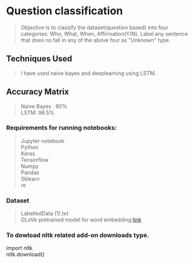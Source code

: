 # Question classification
> Objective is to classify the dataset(question based) into four categories: Who, What, When, Affirmation(Y/N). Label any sentence that does no fall in any of the above four as "Unknown" type.

## Techniques Used 
> I have used naive bayes and deeplearning using LSTM.

## Accuracy Matrix
> Naive Bayes : 90% \
> LSTM: 98.5%


### Requirements for running notebooks:
> Jupyter notebook \
> Python \
> Keras \
> Tensorflow \
> Numpy \
> Pandas \
> Sklearn \
> re 

### Dataset
> LabelledData (1).txt \
> GLoVe pretrained model for word embedding:[link](http://nlp.stanford.edu/data/glove.42B.300d.zip) 

### To dowload nltk related add-on downloads type.

import nltk \
nltk.download() 
